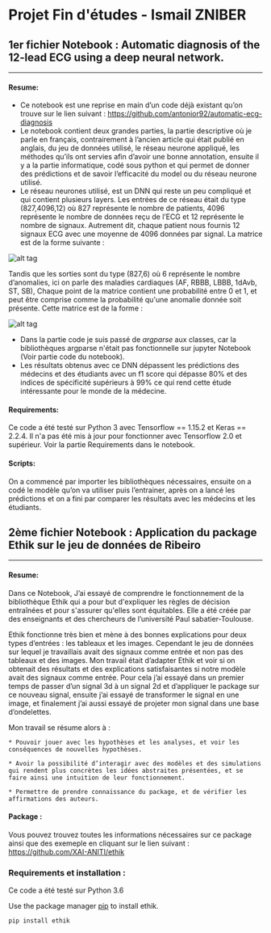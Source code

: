 # Projet Fin d'études - Ismail ZNIBER

## 1er fichier Notebook : Automatic diagnosis of the 12-lead ECG using a deep neural network.
-----------


#### Resume:

* Ce notebook est une reprise en main d’un code déjà existant qu’on trouve sur le lien suivant : https://github.com/antonior92/automatic-ecg-diagnosis
* Le notebook contient deux grandes parties, la partie descriptive où je parle en français, contrairement à l’ancien article qui était publié en anglais, du jeu de données utilisé, le réseau neurone appliqué, les méthodes qu’ils ont servies afin d’avoir une bonne annotation, ensuite il y a la partie informatique, codé sous python et qui permet de donner des prédictions et de savoir l’efficacité du model ou du réseau neurone utilisé.  
* Le réseau neurones utilisé, est un DNN qui reste un peu compliqué et qui contient plusieurs layers. Les entrées de ce réseau était du type (827,4096,12) où 827 représente le nombre de patients, 4096 représente le nombre de données reçu de l’ECG et 12 représente le nombre de signaux.
Autrement dit, chaque patient nous fournis 12 signaux ECG avec une moyenne de 4096 données par signal. La matrice est de la forme suivante :

![alt tag](https://user-images.githubusercontent.com/70271267/91366796-01267700-e805-11ea-9597-ee3eb4401093.png)

Tandis que les sorties sont du type (827,6) où 6 représente le nombre d’anomalies, ici on parle des maladies cardiaques (AF, RBBB, LBBB, 1dAvb, ST, SB), Chaque point de la matrice contient une probabilité entre 0 et 1, et peut être comprise comme la probabilité qu'une anomalie donnée soit présente. Cette matrice est de la forme :

![alt tag](https://user-images.githubusercontent.com/70271267/91367697-6da27580-e807-11ea-9338-3d7b15a04fd8.png)

* Dans la partie code je suis passé de _argparse_ aux classes, car la bibliothèques argparse n'était pas fonctionnelle sur jupyter Notebook (Voir partie code du notebook).
* Les résultats obtenus avec ce DNN dépassent les prédictions des médecins et des étudiants avec un f1 score qui dépasse 80% et des indices de spécificité supérieurs à 99% ce qui rend cette étude intéressante pour le monde de la médecine.



#### Requirements:

Ce code a été testé sur Python 3 avec Tensorflow == 1.15.2 et Keras == 2.2.4. Il n'a pas été mis à jour pour fonctionner avec Tensorflow 2.0 et supérieur. Voir la partie Requirements dans le notebook.

#### Scripts:

On a commencé par importer les bibliothèques nécessaires, ensuite on a codé le modèle qu’on va utiliser puis l’entrainer, après on a lancé les prédictions et on a fini par comparer les résultats avec les médecins et les étudiants.

## 2ème fichier Notebook : Application du package Ethik sur le jeu de données de Ribeiro
-----------


#### Resume:
Dans ce Notebook, J’ai essayé de comprendre le fonctionnement de la bibliothèque Ethik qui a pour but d'expliquer les règles de décision entraînées et pour s'assurer qu'elles sont équitables. Elle a été créée par des enseignants et des chercheurs de l’université Paul sabatier-Toulouse.

Ethik fonctionne très bien et mène à des bonnes explications pour deux types d’entrées : les tableaux et les images. Cependant le jeu de données sur lequel je travaillais avait des signaux comme entrée et non pas des tableaux et des images. Mon travail était d’adapter Ethik et voir si on obtenait des résultats et des explications satisfaisantes si notre modèle avait des signaux comme entrée. Pour cela j’ai essayé dans un premier temps de passer d’un signal 3d à un signal 2d et d’appliquer le package sur ce nouveau signal, ensuite j’ai essayé de transformer le signal en une image, et finalement j’ai aussi essayé de projeter mon signal dans une base d’ondelettes.

Mon travail se résume alors à :

	* Pouvoir jouer avec les hypothèses et les analyses, et voir les conséquences de nouvelles hypothèses.
	
	* Avoir la possibilité d’interagir avec des modèles et des simulations qui rendent plus concrètes les idées abstraites présentées, et se faire ainsi une intuition de leur fonctionnement.
	
	* Permettre de prendre connaissance du package, et de vérifier les affirmations des auteurs.
	
#### Package :
 
Vous pouvez trouvez toutes les informations nécessaires sur ce package ainsi que des exemeple en cliquant sur le lien suivant : https://github.com/XAI-ANITI/ethik

### Requirements et installation :

Ce code a été testé sur Python 3.6 

Use the package manager [pip](https://pip.pypa.io/en/stable/) to install ethik.

```bash
pip install ethik
```
	 


